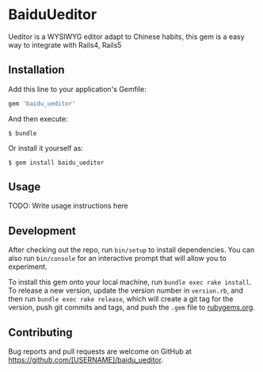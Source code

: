 # BaiduUeditor

Ueditor is a WYSIWYG editor adapt to Chinese habits, this gem is a easy way to integrate with Rails4, Rails5

## Installation

Add this line to your application's Gemfile:

```ruby
gem 'baidu_ueditor'
```

And then execute:

    $ bundle

Or install it yourself as:

    $ gem install baidu_ueditor

## Usage

TODO: Write usage instructions here

## Development

After checking out the repo, run `bin/setup` to install dependencies. You can also run `bin/console` for an interactive prompt that will allow you to experiment.

To install this gem onto your local machine, run `bundle exec rake install`. To release a new version, update the version number in `version.rb`, and then run `bundle exec rake release`, which will create a git tag for the version, push git commits and tags, and push the `.gem` file to [rubygems.org](https://rubygems.org).

## Contributing

Bug reports and pull requests are welcome on GitHub at https://github.com/[USERNAME]/baidu_ueditor.

